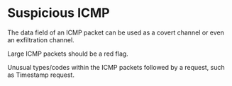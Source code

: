 # Suspicious ICMP

The data field of an ICMP packet can be used as a covert channel or even an exfiltration channel.

Large ICMP packets should be a red flag. 

Unusual types/codes within the ICMP packets followed by a request, such as Timestamp request. 